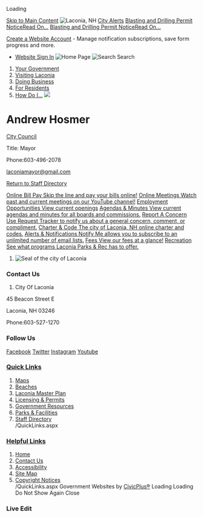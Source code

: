  

Loading

  [Skip to Main Content](https://www.laconianh.gov/directory.aspx?EID=103/)   ![Laconia, NH](images/04453b09aabb86b25500557a55cfc368089013e152e351a2a1392ba9c85cc51e.jpg)   [City Alerts](https://www.laconianh.gov/AlertCenter.aspx)   [Blasting and Drilling Permit NoticeRead On...](https://www.laconianh.gov/AlertCenter.aspx?AID=Blasting-and-Drilling-Permit-Notice-78)  [Blasting and Drilling Permit NoticeRead On...](https://www.laconianh.gov/AlertCenter.aspx?AID=Blasting-and-Drilling-Permit-Notice-68)  

 [Create a Website Account](https://www.laconianh.gov/MyAccount/ProfileCreate)  - Manage notification subscriptions, save form progress and more.    

 *  [Website Sign In](https://www.laconianh.gov/MyAccount) 
  ![Home Page](images/280614aaff8c0cd92f00880874a098085eef29923c2b3a576309319387c7f2c4.png)   ![Search](images/acad6f7f6f912e3e1eb88160cb895785454b0d65550833149cc4ccd649d40011.png) Search 

 1.  [Your Government](https://www.laconianh.gov/27/Your-Government) 
 1.  [Visiting Laconia](https://www.laconianh.gov/101/Visiting-Laconia) 
 1.  [Doing Business](https://www.laconianh.gov/35/Doing-Business) 
 1.  [For Residents](https://www.laconianh.gov/31/For-Residents) 
 1.  [How Do I...](https://www.laconianh.gov/9/How-Do-I) 
  ![](images/c4172eb6ba677b709ee678f49ee4a48f8f29425fb8881d29401195bd26f2a12f.jpg)  

# Andrew Hosmer

   [City Council](https://www.laconianh.gov/Directory.aspx?DID=37) 

Title: Mayor

Phone:603-496-2078

 [laconiamayor@gmail.com](mailto:laconiamayor@gmail.com)  

 [Return to Staff Directory](https://www.laconianh.gov/Directory.aspx) 

  [Online Bill Pay Skip the line and pay your bills online!](https://www.laconianh.gov/131/Online-Payments)   [Online Meetings Watch past and current meetings on our YouTube channel!](https://www.youtube.com/laconianh)   [Employment Opportunities View current openings](https://www.laconianh.gov/Jobs.aspx)   [Agendas & Minutes View current agendas and minutes for all boards and commissions.](https://www.laconianh.gov/AgendaCenter)   [Report A Concern Use Request Tracker to notify us about a general concern, comment, or compliment.](https://www.laconianh.gov/requesttracker.aspx)   [Charter & Code The city of Laconia, NH online charter and codes.](https://www.ecode360.com/LA1353)   [Alerts & Notifications Notify Me allows you to subscribe to an unlimited number of email lists.](https://www.laconianh.gov/list.aspx)   [Fees View our fees at a glance!](https://www.laconianh.gov/582/Fees-at-a-Glance)   [Recreation See what programs Laconia Parks & Rec has to offer.](https://www.laconianh.gov/206/Parks-Recreation)  

 1.   ![Seal of the city of Laconia](images/ddad0abc9d1e9748eda0f49ad986413bf68b2516be85847e0ae9b9cd6baabcc1.png)    

### Contact Us

 1. City Of Laconia   

45 Beacon Street E   

Laconia, NH 03246   

Phone:603-527-1270

### Follow Us

  [Facebook](https://www.laconianh.gov/facebook)   [Twitter](https://www.laconianh.gov/twitter)   [Instagram](https://www.laconianh.gov/instagram)   [Youtube](https://www.laconianh.gov/youtube)  

###  [Quick Links](https://www.laconianh.gov/QuickLinks.aspx?CID=11) 

 1.  [Maps](https://www.laconianh.gov/503/Maps)  
 1.  [Beaches](https://www.laconianh.gov/208/Beaches)  
 1.  [Laconia Master Plan](https://www.laconianh.gov/341/Master-Plan)  
 1.  [Licensing & Permits](https://www.laconianh.gov/424/Licensing-Permits)  
 1.  [Government Resources](https://www.laconianh.gov/businessdirectoryii.aspx)  
 1.  [Parks & Facilities](https://www.laconianh.gov/Facilities/Facility/PrepopulatedSearch?isReservableOnly=false&categoryIDs=2)  
 1.  [Staff Directory](https://www.laconianh.gov/directory.aspx)  
 /QuickLinks.aspx 

###  [Helpful Links](https://www.laconianh.gov/QuickLinks.aspx?CID=12) 

 1.  [Home](https://www.laconianh.gov/)  
 1.  [Contact Us](https://www.laconianh.gov/directory.aspx)  
 1.  [Accessibility](https://www.laconianh.gov/Accessibility)  
 1.  [Site Map](https://www.laconianh.gov/sitemap)  
 1.  [Copyright Notices](https://www.laconianh.gov/site/copyright)  
 /QuickLinks.aspx Government Websites by [CivicPlus®](https://connect.civicplus.com/referral)  Loading Loading Do Not Show Again Close 

### Live Edit

 